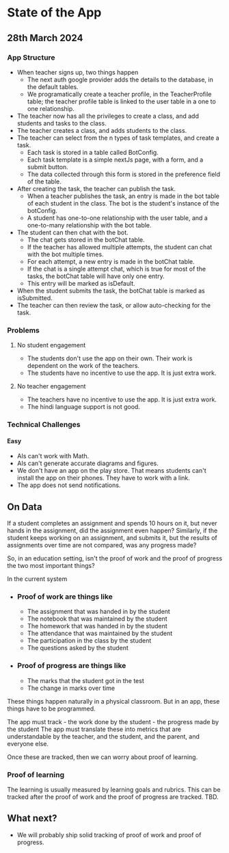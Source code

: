 # State of the App

## 28th March 2024

### App Structure

- When teacher signs up, two things happen
  - The next auth google provider adds the details to the database, in the default tables.
  - We programatically create a teacher profile, in the TeacherProfile table; the teacher profile table is linked to the user table in a one to one relationship.
- The teacher now has all the privileges to create a class, and add students and tasks to the class.
- The teacher creates a class, and adds students to the class.
- The teacher can select from the n types of task templates, and create a task.
  - Each task is stored in a table called BotConfig.
  - Each task template is a simple nextJs page, with a form, and a submit button.
  - The data collected through this form is stored in the preference field of the table.
- After creating the task, the teacher can publish the task.
  - When a teacher publishes the task, an entry is made in the bot table of each student in the class. The bot is the student's instance of the botConfig.
  - A student has one-to-one relationship with the user table, and a one-to-many relationship with the bot table.
- The student can then chat with the bot.
  - The chat gets stored in the botChat table.
  - If the teacher has allowed multiple attempts, the student can chat with the bot multiple times.
  - For each attempt, a new entry is made in the botChat table.
  - If the chat is a single attempt chat, which is true for most of the tasks, the botChat table will have only one entry.
  - This entry will be marked as isDefault.
- When the student submits the task, the botChat table is marked as isSubmitted.
- The teacher can then review the task, or allow auto-checking for the task.

### Problems

1. No student engagement

   - The students don't use the app on their own. Their work is dependent on the work of the teachers.
   - The students have no incentive to use the app. It is just extra work.

2. No teacher engagement

   - The teachers have no incentive to use the app. It is just extra work.
   - The hindi language support is not good.

### Technical Challenges

#### Easy

- AIs can't work with Math.
- AIs can't generate accurate diagrams and figures.
- We don't have an app on the play store. That means students can't install the app on their phones. They have to work with a link.
- The app does not send notifications.

## On Data

If a student completes an assignment and spends 10 hours on it, but never hands in the assignment, did the assignment even happen?
Similarly, if the student keeps working on an assignment, and submits it, but the results of assignments over time are not compared, was any progress made?

So, in an education setting, isn't the proof of work and the proof of progress the two most important things?

In the current system

- ### Proof of work are things like
  - The assignment that was handed in by the student
  - The notebook that was maintained by the student
  - The homework that was handed in by the student
  - The attendance that was maintained by the student
  - The participation in the class by the student
  - The questions asked by the student
- ### Proof of progress are things like
  - The marks that the student got in the test
  - The change in marks over time

These things happen naturally in a physical classroom. But in an app, these things have to be programmed.

The app must track - the work done by the student - the progress made by the student
The app must translate these into metrics that are understandable by the teacher, and the student, and the parent, and everyone else.

Once these are tracked, then we can worry about proof of learning.

### Proof of learning

The learning is usually measured by learning goals and rubrics. This can be tracked after the proof of work and the proof of progress are tracked. TBD.

## What next?

- We will probably ship solid tracking of proof of work and proof of progress.